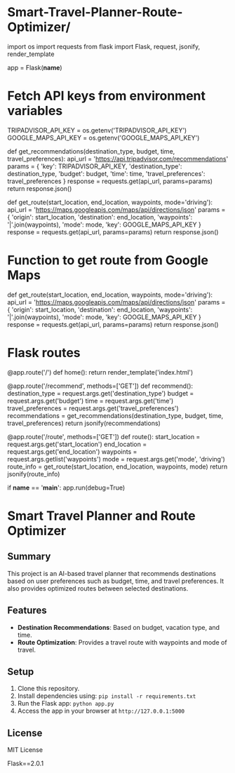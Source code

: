 # Smart-Travel-Planner-Route-Optimizer/

import os
import requests
from flask import Flask, request, jsonify, render_template

app = Flask(__name__)

# Fetch API keys from environment variables
TRIPADVISOR_API_KEY = os.getenv('TRIPADVISOR_API_KEY')
GOOGLE_MAPS_API_KEY = os.getenv('GOOGLE_MAPS_API_KEY')

def get_recommendations(destination_type, budget, time, travel_preferences):
    api_url = 'https://api.tripadvisor.com/recommendations'
    params = {
        'key': TRIPADVISOR_API_KEY,
        'destination_type': destination_type,
        'budget': budget,
        'time': time,
        'travel_preferences': travel_preferences
    }
    response = requests.get(api_url, params=params)
    return response.json()

def get_route(start_location, end_location, waypoints, mode='driving'):
    api_url = 'https://maps.googleapis.com/maps/api/directions/json'
    params = {
        'origin': start_location,
        'destination': end_location,
        'waypoints': '|'.join(waypoints),
        'mode': mode,
        'key': GOOGLE_MAPS_API_KEY
    }
    response = requests.get(api_url, params=params)
    return response.json()

# Function to get route from Google Maps
def get_route(start_location, end_location, waypoints, mode='driving'):
    api_url = 'https://maps.googleapis.com/maps/api/directions/json'
    params = {
        'origin': start_location,
        'destination': end_location,
        'waypoints': '|'.join(waypoints),
        'mode': mode,
        'key': GOOGLE_MAPS_API_KEY
    }
    response = requests.get(api_url, params=params)
    return response.json()

# Flask routes
@app.route('/')
def home():
    return render_template('index.html')

@app.route('/recommend', methods=['GET'])
def recommend():
    destination_type = request.args.get('destination_type')
    budget = request.args.get('budget')
    time = request.args.get('time')
    travel_preferences = request.args.get('travel_preferences')
    recommendations = get_recommendations(destination_type, budget, time, travel_preferences)
    return jsonify(recommendations)

@app.route('/route', methods=['GET'])
def route():
    start_location = request.args.get('start_location')
    end_location = request.args.get('end_location')
    waypoints = request.args.getlist('waypoints')
    mode = request.args.get('mode', 'driving')
    route_info = get_route(start_location, end_location, waypoints, mode)
    return jsonify(route_info)

if __name__ == '__main__':
    app.run(debug=True)

# Smart Travel Planner and Route Optimizer

## Summary
This project is an AI-based travel planner that recommends destinations based on user preferences such as budget, time, and travel preferences. It also provides optimized routes between selected destinations.

## Features
- **Destination Recommendations**: Based on budget, vacation type, and time.
- **Route Optimization**: Provides a travel route with waypoints and mode of travel.

## Setup
1. Clone this repository.
2. Install dependencies using: `pip install -r requirements.txt`
3. Run the Flask app: `python app.py`
4. Access the app in your browser at `http://127.0.0.1:5000`

## License
MIT License

Flask==2.0.1
